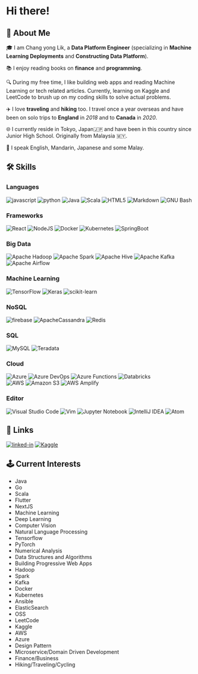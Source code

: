 # Hi there!
## 🚀 About Me

🎓 I am Chang yong Lik, a **Data Platform Engineer** (specializing in **Machine Learning Deployments** and **Constructing Data Platform**).

📚 I enjoy reading books on **finance** and **programming**. 

🔍 During my free time, I like building web apps and reading Machine Learning or tech related articles. Currently, learning on Kaggle and LeetCode to brush up on my coding skills to solve actual problems.

✈️ I love **traveling** and **hiking** too. I travel once a year overseas and have been on solo trips to **England** in _2018_ and to **Canada** in _2020_.

🌐 I currently reside in Tokyo, Japan🇯🇵 and have been in this country since Junior High School. Originally from Malaysia 🇲🇾.

💮 I speak English, Mandarin, Japanese and some Malay.

<!-- 
## &#x1f4c8; GitHub Stats
<div align="center">
  <a href="https://github.com/ahlag/ahlag">
    <img align="center" src="https://github-readme-stats.vercel.app/api/top-langs/?username=ahlag&count_private=true&title_color=ffffff&text_color=c9cacc&icon_color=2bbc8a&bg_color=1d1f21" />
   <a href="https://github.com/ahlag/ahlag">
  <img align="center" src="https://github-readme-stats.vercel.app/api?username=ahlag&show_icons=true&line_height=27&count_private=true&title_color=ffffff&text_color=c9cacc&icon_color=2bbc8a&bg_color=1d1f21" alt="Ahlag's GitHub Stats" />
<a href="https://github.com/ahlag/ahlag"> 
    <img src="https://github-profile-trophy.vercel.app/?username=ahlag&row=1&column=6&margin-h=8&theme=darkhub&count_private=true&margin-w=15&no-frame=true" alt="profile trophies" />
    <br />
    <img src="https://github-readme-stats.vercel.app/api?username=ahlag&show_icons=true&hide_border=true" alt="Chang Yong Lik's GitHub Stats">
    <br />
</div> -->
  
## 🛠️ Skills

### Languages

![javascript](https://img.shields.io/badge/JavaScript-323330?style=for-the-badge&logo=javascript&logoColor=F7DF1E)
![python](https://img.shields.io/badge/Python-3776AB?style=for-the-badge&logo=python&logoColor=white)
![Java](https://img.shields.io/badge/java-%23ED8B00.svg?style=for-the-badge&logo=java&logoColor=white)
![Scala](https://img.shields.io/badge/scala-%23DC322F.svg?style=for-the-badge&logo=scala&logoColor=white)
![HTML5](https://img.shields.io/badge/html5-%23E34F26.svg?style=for-the-badge&logo=html5&logoColor=white)
![Markdown](https://img.shields.io/badge/Markdown-000000?style=for-the-badge&logo=markdown&logoColor=white)
![GNU Bash](https://img.shields.io/static/v1?style=for-the-badge&message=GNU+Bash&color=4EAA25&logo=GNU+Bash&logoColor=FFFFFF&label=)
  
### Frameworks
![React](https://img.shields.io/badge/react-%2320232a.svg?style=for-the-badge&logo=react&logoColor=%2361DAFB)
![NodeJS](https://img.shields.io/badge/node.js-6DA55F?style=for-the-badge&logo=node.js&logoColor=white)
![Docker](https://img.shields.io/badge/docker-%230db7ed.svg?style=for-the-badge&logo=docker&logoColor=white)
![Kubernetes](https://img.shields.io/badge/kubernetes-%23326ce5.svg?style=for-the-badge&logo=kubernetes&logoColor=white)
![SpringBoot](https://img.shields.io/badge/Spring-6DB33F?style=for-the-badge&logo=spring&logoColor=white)
  
### Big Data
![Apache Hadoop](https://img.shields.io/static/v1?style=for-the-badge&message=Apache+Hadoop&color=222222&logo=Apache+Hadoop&logoColor=66CCFF&label=)
![Apache Spark](https://img.shields.io/static/v1?style=for-the-badge&message=Apache+Spark&color=E25A1C&logo=Apache+Spark&logoColor=FFFFFF&label=)
![Apache Hive](https://img.shields.io/static/v1?style=for-the-badge&message=Apache+Hive&color=222222&logo=Apache+Hive&logoColor=FDEE21&label=)
![Apache Kafka](https://img.shields.io/badge/Apache_Kafka-231F20?style=for-the-badge&logo=apache-kafka&logoColor=white)
![Apache Airflow](https://img.shields.io/badge/Airflow-017CEE?style=for-the-badge&logo=Apache%20Airflow&logoColor=white)
  
### Machine Learning
![TensorFlow](https://img.shields.io/badge/TensorFlow-%23FF6F00.svg?style=for-the-badge&logo=TensorFlow&logoColor=white)
![Keras](https://img.shields.io/badge/Keras-%23D00000.svg?style=for-the-badge&logo=Keras&logoColor=white)
![scikit-learn](https://img.shields.io/badge/scikit--learn-%23F7931E.svg?style=for-the-badge&logo=scikit-learn&logoColor=white)
  
### NoSQL
![firebase](https://img.shields.io/badge/Firebase-ffaa00?style=for-the-badge&logo=Firebase&logoColor=white)
![ApacheCassandra](https://img.shields.io/badge/cassandra-%231287B1.svg?style=for-the-badge&logo=apache-cassandra&logoColor=white)
![Redis](https://img.shields.io/badge/redis-%23DD0031.svg?style=for-the-badge&logo=redis&logoColor=white)
  
### SQL
![MySQL](https://img.shields.io/badge/mysql-%2300f.svg?style=for-the-badge&logo=mysql&logoColor=white)
![Teradata](https://img.shields.io/static/v1?style=for-the-badge&message=Teradata&color=F37440&logo=Teradata&logoColor=FFFFFF&label=)

### Cloud
![Azure](https://img.shields.io/badge/azure-%230072C6.svg?style=for-the-badge&logo=microsoftazure&logoColor=white)
![Azure DevOps](https://img.shields.io/static/v1?style=for-the-badge&message=Azure+DevOps&color=0078D7&logo=Azure+DevOps&logoColor=FFFFFF&label=)
![Azure Functions](https://img.shields.io/static/v1?style=for-the-badge&message=Azure+Functions&color=0062AD&logo=Azure+Functions&logoColor=FFFFFF&label=)
![Databricks](https://img.shields.io/static/v1?style=for-the-badge&message=Databricks&color=FF3621&logo=Databricks&logoColor=FFFFFF&label=)
<br>
![AWS](https://img.shields.io/badge/AWS-%23FF9900.svg?style=for-the-badge&logo=amazon-aws&logoColor=white)
![Amazon S3](https://img.shields.io/static/v1?style=for-the-badge&message=Amazon+S3&color=569A31&logo=Amazon+S3&logoColor=FFFFFF&label=)
![AWS Amplify](https://img.shields.io/static/v1?style=for-the-badge&message=AWS+Amplify&color=222222&logo=AWS+Amplify&logoColor=FF9900&label=)
  
### Editor
![Visual Studio Code](https://img.shields.io/badge/Visual%20Studio%20Code-0078d7.svg?style=for-the-badge&logo=visual-studio-code&logoColor=white)
![Vim](https://img.shields.io/badge/VIM-%2311AB00.svg?style=for-the-badge&logo=vim&logoColor=white)
![Jupyter Notebook](https://img.shields.io/badge/jupyter-%23FA0F00.svg?style=for-the-badge&logo=jupyter&logoColor=white)
![IntelliJ IDEA](https://img.shields.io/badge/IntelliJIDEA-000000.svg?style=for-the-badge&logo=intellij-idea&logoColor=white)
![Atom](https://img.shields.io/badge/Atom-%2366595C.svg?style=for-the-badge&logo=atom&logoColor=white)
  
 ## 🔗 Links
 [![linked-in](https://img.shields.io/badge/Linked_In-0077B5?style=for-the-badge&logo=LinkedIn&logoColor=white)](https://www.linkedin.com/in/cylik/)
 [![Kaggle](https://img.shields.io/badge/Kaggle-20BEFF?style=for-the-badge&logo=Kaggle&logoColor=white)](https://www.kaggle.com/cylik93)
 
 ## 🕹️ Current Interests
- Java
- Go
- Scala
- Flutter
- NextJS
- Machine Learning
- Deep Learning
- Computer Vision
- Natural Language Processing
- Tensorflow
- PyTorch
- Numerical Analysis
- Data Structures and Algorithms
- Building Progressive Web Apps
- Hadoop
- Spark
- Kafka
- Docker
- Kubernetes
- Ansible
- ElasticSearch
- OSS
- LeetCode
- Kaggle
- AWS
- Azure
- Design Pattern
- Microservice/Domain Driven Development
- Finance/Business
- Hiking/Traveling/Cycling
